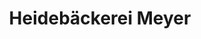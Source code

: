 ---
title: "Heidebäckerei Meyer"
url: /hannover/heidebaeckerei-meyer-zur-wasserstadt/
shop: Bäckerei
---